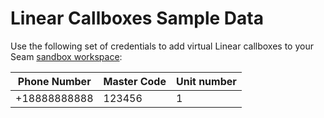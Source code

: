 # Linear Callboxes Sample Data

Use the following set of credentials to add virtual Linear callboxes to your Seam [sandbox workspace](../../core-concepts/workspaces/#sandbox-workspaces):

| Phone Number | Master Code | Unit number |
| ------------ | ----------- | ----------- |
| +18888888888 | 123456      | 1           |
